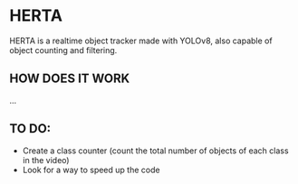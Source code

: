 # HERTA

HERTA is a realtime object tracker made with YOLOv8, also capable of object counting and filtering. 

## HOW DOES IT WORK

...


## TO DO:

- Create a class counter (count the total number of objects of each class in the video)
- Look for a way to speed up the code